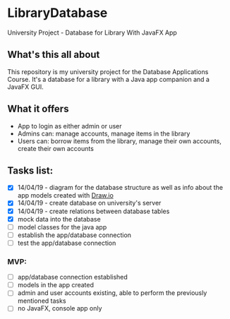 # LibraryDatabase
University Project - Database for Library With JavaFX App

## What's this all about
This repository is my university project for the Database Applications Course. It's a database for a library with a Java app companion and a JavaFX GUI.

## What it offers
- App to login as either admin or user
- Admins can: manage accounts, manage items in the library
- Users can: borrow items from the library, manage their own accounts, create their own accounts

## Tasks list:
- [x] 14/04/19 - diagram for the database structure as well as info about the app models created with [Draw.io](https://www.draw.io/)
- [x] 14/04/19 - create database on university's server
- [x] 14/04/19 - create relations between database tables 
- [x] mock data into the database
- [ ] model classes for the java app
- [ ] establish the app/database connection
- [ ] test the app/database connection
### MVP: 
- [ ] app/database connection established
- [ ] models in the app created
- [ ] admin and user accounts existing, able to perform the previously mentioned tasks
- [ ] no JavaFX, console app only
